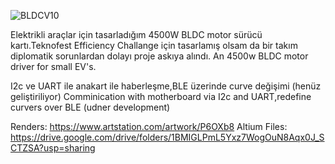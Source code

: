 ![BLDCV10](https://github.com/user-attachments/assets/b7d80735-6d51-45c2-b566-320cf8c9c255)

Elektrikli araçlar için tasarladığım 4500W BLDC motor sürücü kartı.Teknofest Efficiency Challange için tasarlamış olsam da bir takım diplomatik sorunlardan dolayı proje askıya alındı.
An 4500w BLDC motor driver for small EV's.

I2c ve UART ile anakart ile haberleşme,BLE üzerinde curve değişimi (henüz geliştiriliyor)
Comminication with motherboard via I2c and UART,redefine curvers over BLE (udner development)

Renders: https://www.artstation.com/artwork/P6OXb8
Altium Files: https://drive.google.com/drive/folders/1BMIGLPmL5Yxz7WogOuN8Aqx0J_SCTZSA?usp=sharing
